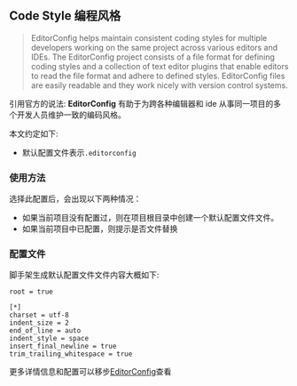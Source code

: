 ## Code Style 编程风格

> EditorConfig helps maintain consistent coding styles for multiple developers working on the same project across various editors and IDEs. The EditorConfig project consists of a file format for defining coding styles and a collection of text editor plugins that enable editors to read the file format and adhere to defined styles. EditorConfig files are easily readable and they work nicely with version control systems.

引用官方的说法: **EditorConfig** 有助于为跨各种编辑器和 ide 从事同一项目的多个开发人员维护一致的编码风格。

本文约定如下:

- 默认配置文件表示`.editorconfig`

### 使用方法

选择此配置后，会出现以下两种情况：

- 如果当前项目没有配置过，则在项目根目录中创建一个默认配置文件文件。
- 如果当前项目中已配置，则提示是否文件替换

### 配置文件

脚手架生成默认配置文件文件内容大概如下:

```
root = true

[*]
charset = utf-8
indent_size = 2
end_of_line = auto
indent_style = space
insert_final_newline = true
trim_trailing_whitespace = true
```

更多详情信息和配置可以移步[EditorConfig](https://editorconfig.org/)查看
